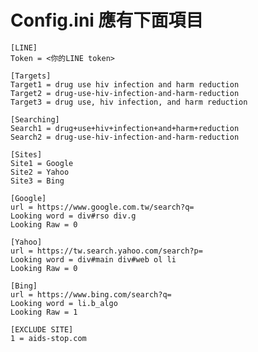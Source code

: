 Config.ini 應有下面項目
=========================
    [LINE]
    Token = <你的LINE token>

    [Targets]
    Target1 = drug use hiv infection and harm reduction
    Target2 = drug-use-hiv-infection-and-harm-reduction
    Target3 = drug use, hiv infection, and harm reduction

    [Searching]
    Search1 = drug+use+hiv+infection+and+harm+reduction
    Search2 = drug-use-hiv-infection-and-harm-reduction

    [Sites]
    Site1 = Google
    Site2 = Yahoo
    Site3 = Bing

    [Google]
    url = https://www.google.com.tw/search?q=
    Looking word = div#rso div.g
    Looking Raw = 0

    [Yahoo]
    url = https://tw.search.yahoo.com/search?p=
    Looking word = div#main div#web ol li
    Looking Raw = 0

    [Bing]
    url = https://www.bing.com/search?q=
    Looking word = li.b_algo
    Looking Raw = 1

    [EXCLUDE SITE]
    1 = aids-stop.com

